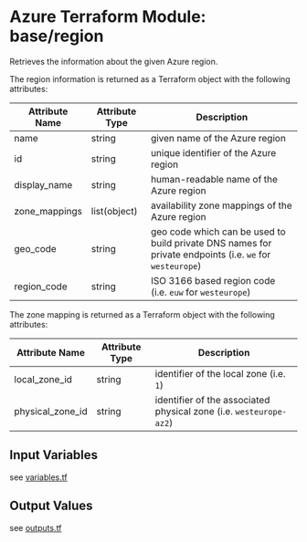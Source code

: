 # Azure Terraform Module: base/region 

Retrieves the information about the given Azure region.

The region information is returned as a Terraform object with the following attributes:

| Attribute Name | Attribute Type | Description                                                                                              |
|----------------|----------------|----------------------------------------------------------------------------------------------------------|
| name           | string         | given name of the Azure region                                                                           |
| id             | string         | unique identifier of the Azure region                                                                    |
| display_name   | string         | human-readable name of the Azure region                                                                  |
| zone_mappings  | list(object)   | availability zone mappings of the Azure region                                                           |
| geo_code       | string         | geo code which can be used to build private DNS names for private endpoints (i.e. `we` for `westeurope`) |
| region_code    | string         | ISO 3166 based region code (i.e. `euw` for `westeurope`)                                                 |                                                 

The zone mapping is returned as a Terraform object with the following attributes:

| Attribute Name      | Attribute Type | Description                                                        |
|---------------------| -------------- |--------------------------------------------------------------------|
| local_zone_id       | string | identifier of the local zone (i.e. `1`)                            |
| physical_zone_id | string | identifier of the associated physical zone (i.e. `westeurope-az2`) |


## Input Variables

see [variables.tf](variables.tf)

## Output Values

see [outputs.tf](outputs.tf)
